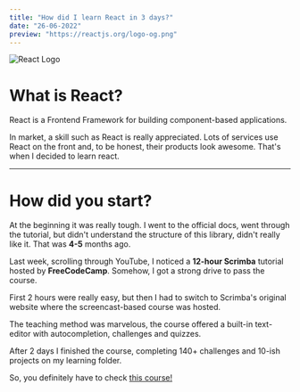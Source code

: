 ```yaml
---
title: "How did I learn React in 3 days?"
date: "26-06-2022"
preview: "https://reactjs.org/logo-og.png"
---
```


![React Logo](https://reactjs.org/logo-og.png)

# What is React?

React is a Frontend Framework for building component-based applications.

In market, a skill such as React is really appreciated. Lots of services use React on the front and, to be honest, their products look awesome. That's when I decided to learn react.

---

# How did you start?

At the beginning it was really tough. I went to the official docs, went through the tutorial, but didn't understand the structure of this library, didn't really like it. That was **4-5** months ago.

Last week, scrolling through YouTube, I noticed a **12-hour Scrimba** tutorial hosted by **FreeCodeCamp**. Somehow, I got a strong drive to pass the course.

First 2 hours were really easy, but then I had to switch to Scrimba's original website where the screencast-based course was hosted.

The teaching method was marvelous, the course offered a built-in text-editor with autocompletion, challenges and quizzes.

After 2 days I finished the course, completing 140+ challenges and 10-ish projects on my learning folder.

So, you definitely have to check [this course!](https://www.youtube.com/watch?v=bMknfKXIFA8)
